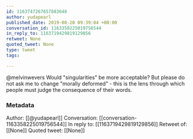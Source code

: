 ```yaml
---
id: 1163747267657883648
author: yudapearl
published_date: 2019-08-20 09:39:04 +00:00
conversation_id: 1163358225019756544
in_reply_to: 1163719429819129856
retweet: None
quoted_tweet: None
type: tweet
tags:

---
```


@melvinwevers Would "singularities" be more acceptable? But please do not ask me to change "morally deformed" - this is the lens through which people must judge the consequence of their words.

### Metadata

Author: [[@yudapearl]]
Conversation: [[conversation-1163358225019756544]]
In reply to: [[1163719429819129856]]
Retweet of: [[None]]
Quoted tweet: [[None]]
